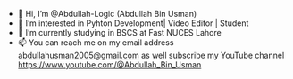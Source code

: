 - 👋 Hi, I’m @Abdullah-Logic (Abdullah Bin Usman)
- 👀 I’m interested in Pyhton Development| Video Editor | Student
- 🌱 I’m currently studying in BSCS at Fast NUCES Lahore
- 📫 You can reach me on my email address abdullahusman2005@gmail.com as well subscribe my YouTube channel https://www.youtube.com/@Abdullah_Bin_Usman
